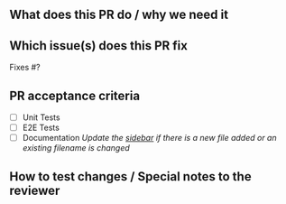 ## What does this PR do / why we need it

## Which issue(s) does this PR fix

Fixes #?

## PR acceptance criteria

- [ ] Unit Tests
- [ ] E2E Tests
- [ ] Documentation
_Update the [sidebar](https://github.com/devfile/devfile-web/tree/main/apps/landing-page#configuring-navigation) if there is a new file added or an existing filename is changed_

## How to test changes / Special notes to the reviewer
